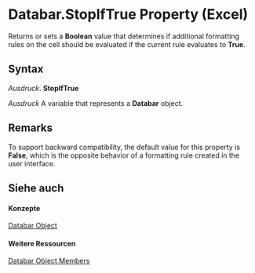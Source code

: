 
# Databar.StopIfTrue Property (Excel)

Returns or sets a  **Boolean** value that determines if additional formatting rules on the cell should be evaluated if the current rule evaluates to **True**.


## Syntax

 _Ausdruck_. **StopIfTrue**

 _Ausdruck_ A variable that represents a **Databar** object.


## Remarks

To support backward compatibility, the default value for this property is  **False**, which is the opposite behavior of a formatting rule created in the user interface.


## Siehe auch


#### Konzepte


[Databar Object](2684e913-c278-e6be-ba9d-053b6ad58bae.md)
#### Weitere Ressourcen


[Databar Object Members](http://msdn.microsoft.com/library/137f7e88-bb61-48a3-d2cb-76a8282cd62e%28Office.15%29.aspx)